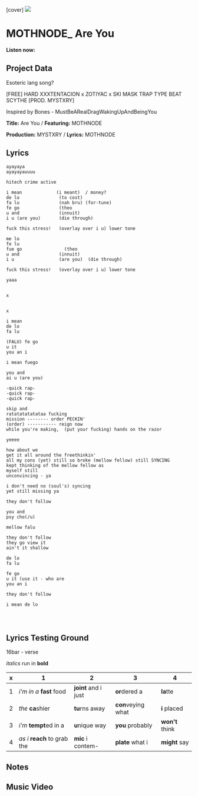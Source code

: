 [cover] ![](57175019_31947ARTIST_4918741616_8502199518755923887_n.jpg)

# MOTHNODE_ Are You

**Listen now:** 

## Project Data

Esoteric lang song?

[FREE] HARD  XXXTENTACION x ZOTIYAC x SKI MASK TRAP TYPE BEAT  SCYTHE  [PROD. MYSTXRY]

Inspired by Bones - MustBeARealDragWakingUpAndBeingYou

**Title:** Are You / **Featuring:** MOTHNODE

**Production:** MYSTXRY / **Lyrics:** MOTHNODE

## Lyrics

```
ayayaya
ayayayauuuu

hitech crime active

i mean             (i meant)  / money?
de lo               (to cost)
fa lu               (nah bru) (for-tune)
fe go               (theo
u and               (innuit)
i u (are you)       (die through)

fuck this stress!   (overlay over i u) lower tone

me lo
fe lu
fue go                (theo
u and               (innuit)
i u                 (are you)  (die through)

fuck this stress!   (overlay over i u) lower tone

yaaa


x


x

i mean
de lo
fa lu

(FALU) fe go
u it
you an i

i mean fuego

you and
ai u (are you)

-quick rap-
-quick rap-
-quick rap-

skip and 
ratatatatatataa fucking
mission -------- order PECKIN'
(order) ----------- reign now
while you're making,  (put your fucking) hands on the razor

yeeee

how about we
get it all around the freethinkin'
all my cons (yet) still so broke (mellow fellow) still SYNCING 
kept thinking of the mellow fellow as
myself still
unconvincing - ya

i don't need no (soul's) syncing
yet still missing ya

they don't follow

you and
psy cho(/u)

mellow falu

they don't follow
they go view it
ain't it shallow

de lo
fa lu

fe go
u it (use it - who are
you an i

they don't follow

i mean de lo




```

## Lyrics Testing Ground

16bar - verse

*italics* run in
**bold**

| x | 1 | 2 | 3 | 4 |
|---|---|---|---|---|
| 1 | *i'm in a* **fast** food | **joint** and i just  | **or**dered a  | **la**tte  |
| 2 | *the* **ca**shier | **tu**rns away  |  **con**veying what |  **i** placed |
| 3 | *i'm* **tempt**ed in a | **u**nique way  |  **you** probably |  **won't** think |
| 4 | *as i* **reach** to grab the |  **mic** i contem-  | **plate** what i | **might** say |

## Notes

## Music Video
